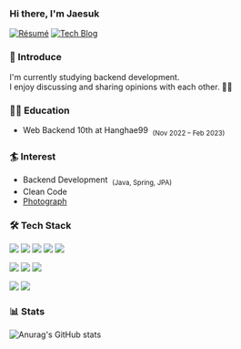 ### Hi there, I'm Jaesuk

[![Résumé](https://img.shields.io/badge/Résumé-FF6900?style=flat-round&logo=Read-the-Docs&logoColor=white&link=https://suhjaesuk.oopy.io/resume)](https://suhjaesuk.oopy.io/resume)
[![Tech Blog](http://img.shields.io/badge/-Tech%20blog-black?style=flat-round&logo=github&link=https://suhjaesuk.oopy.io/)](https://suhjaesuk.oopy.io/)

### 🎤 Introduce

I'm currently studying backend development.<br>
I enjoy discussing and sharing opinions with each other. 🙋‍♂️


### 🧑‍💻 Education
- Web Backend 10th at Hanghae99 &nbsp;<sub>(Nov 2022 – Feb 2023)</sub>


### 🏄 Interest
- Backend Development &nbsp;<sub>(Java, Spring, JPA)</sub>
- Clean Code
- [Photograph](https://www.instagram.com/suhyuwol_/)


### 🛠 Tech Stack
<img src="https://img.shields.io/badge/Java-007396?style=flat&logo=Java&logoColor=white"/> <img src="https://img.shields.io/badge/Spring-6DB33F?style=flat&logo=Spring&logoColor=white"/> <img src="https://img.shields.io/badge/Spring Boot-6DB33F?style=flat&logo=SpringBoot&logoColor=white"/> <img src="https://img.shields.io/badge/Spring Data JPA-6DB33F?style=flat&logo=Spring Data JPA&logoColor=white"/>  <img src="https://img.shields.io/badge/MySQL-4479A1?style=flat&logo=MySQL&logoColor=white"/> 

<img src="https://img.shields.io/badge/AWS-232F3E?style=flat&logo=AmazonAWS&logoColor=white"/> <img src="https://img.shields.io/badge/AWS EC2%20-%23FF9900.svg?&style=flat&logo=amazon-aws&logoColor=white"/> <img src="https://img.shields.io/badge/Nginx-009639.svg?&style=flat&logo=Nginx&logoColor=white"/>

<img src="https://img.shields.io/badge/Git-F05032?style=flat&logo=Git&logoColor=white"/> <img src="https://img.shields.io/badge/GitHub-181717?style=flat&logo=GitHub&logoColor=white"/> 

 ### 📊 Stats
![Anurag's GitHub stats](https://github-readme-stats.vercel.app/api?username=suhjaesuk&show_icons=true&theme=radical)
